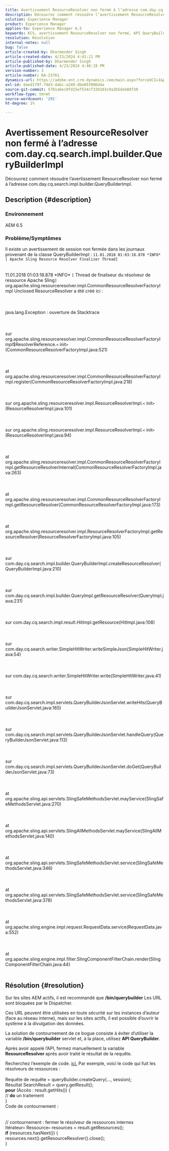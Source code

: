 ```yaml
---
title: Avertissement ResourceResolver non fermé à l’adresse com.day.cq.search.impl.builder.QueryBuilderImpl
description: Découvrez comment résoudre l’avertissement ResourceResolver non fermé à l’adresse com.day.cq.search.impl.builder.QueryBuilderImpl.
solution: Experience Manager
product: Experience Manager
applies-to: Experience Manager 6.5
keywords: KCS, avertissement ResourceResolver non fermé, API QueryBuilder, AEM 6.5, Adobe Experience Manager 6.5, dépannage, com.day.cq.search.impl.builder.QueryBuilderImpl
resolution: Resolution
internal-notes: null
bug: false
article-created-by: Dharmender Singh
article-created-date: 4/23/2024 4:41:11 PM
article-published-by: Dharmender Singh
article-published-date: 4/23/2024 4:46:19 PM
version-number: 3
article-number: KA-23761
dynamics-url: https://adobe-ent.crm.dynamics.com/main.aspx?forceUCI=1&pagetype=entityrecord&etn=knowledgearticle&id=a4979244-9001-ef11-a1fd-6045bd026dc7
exl-id: daed179f-74d3-4abc-a249-dbe05f086d4a
source-git-commit: 5781a6ec0fd15ef534cf339103c9a3b5deb88f30
workflow-type: tm+mt
source-wordcount: '291'
ht-degree: 1%

---
```


# Avertissement ResourceResolver non fermé à l’adresse com.day.cq.search.impl.builder.QueryBuilderImpl


Découvrez comment résoudre l’avertissement ResourceResolver non fermé à l’adresse com.day.cq.search.impl.builder.QueryBuilderImpl.

## Description {#description}


### Environnement

AEM 6.5

### Problème/Symptômes

Il existe un avertissement de session non fermée dans les journaux provenant de la classe QueryBuilderImpl : `11.01.2018 01:03:18.878 *INFO* [ Apache Sling Resource Resolver Finalizer Thread]`
<br><br><br>11.01.2018 01:03:18.878 \*INFO\* `[` Thread de finaliseur du résolveur de ressource Apache Sling`]`  org.apache.sling.resourceresolver.impl.CommonResourceResolverFactoryImpl Unclosed ResourceResolver a été créé ici : <br><br><br><br>java.lang.Exception : ouverture de Stacktrace<br><br><br><br>sur org.apache.sling.resourceresolver.impl.CommonResourceResolverFactoryImpl$ResolverReference.`<` init`>` (CommonResourceResolverFactoryImpl.java:521)<br><br><br><br>at org.apache.sling.resourceresolver.impl.CommonResourceResolverFactoryImpl.register(CommonResourceResolverFactoryImpl.java:218)<br><br><br><br>sur org.apache.sling.resourceresolver.impl.ResourceResolverImpl.`<` init`>` (ResourceResolverImpl.java:101)<br><br><br><br>sur org.apache.sling.resourceresolver.impl.ResourceResolverImpl.`<` init`>` (ResourceResolverImpl.java:94)<br><br><br><br>at org.apache.sling.resourceresolver.impl.CommonResourceResolverFactoryImpl.getResourceResolverInternal(CommonResourceResolverFactoryImpl.java:263)<br><br><br><br>at org.apache.sling.resourceresolver.impl.CommonResourceResolverFactoryImpl.getResourceResolver(CommonResourceResolverFactoryImpl.java:173)<br><br><br><br>at org.apache.sling.resourceresolver.impl.ResourceResolverFactoryImpl.getResourceResolver(ResourceResolverFactoryImpl.java:105)<br><br><br><br>sur com.day.cq.search.impl.builder.QueryBuilderImpl.createResourceResolver(QueryBuilderImpl.java:210)<br><br><br><br>sur com.day.cq.search.impl.builder.QueryImpl.getResourceResolver(QueryImpl.java:231)<br><br><br><br>sur com.day.cq.search.impl.result.HitImpl.getResource(HitImpl.java:108)<br><br><br><br>sur com.day.cq.search.writer.SimpleHitWriter.writeSimpleJson(SimpleHitWriter.java:54)<br><br><br><br>sur com.day.cq.search.writer.SimpleHitWriter.write(SimpleHitWriter.java:41)<br><br><br><br>sur com.day.cq.search.impl.servlets.QueryBuilderJsonServlet.writeHits(QueryBuilderJsonServlet.java:165)<br><br><br><br>sur com.day.cq.search.impl.servlets.QueryBuilderJsonServlet.handleQuery(QueryBuilderJsonServlet.java:113)<br><br><br><br>sur com.day.cq.search.impl.servlets.QueryBuilderJsonServlet.doGet(QueryBuilderJsonServlet.java:73)<br><br><br><br>at org.apache.sling.api.servlets.SlingSafeMethodsServlet.mayService(SlingSafeMethodsServlet.java:270)<br><br><br><br>at org.apache.sling.api.servlets.SlingAllMethodsServlet.mayService(SlingAllMethodsServlet.java:140)<br><br><br><br>at org.apache.sling.api.servlets.SlingSafeMethodsServlet.service(SlingSafeMethodsServlet.java:346)<br><br><br><br>at org.apache.sling.api.servlets.SlingSafeMethodsServlet.service(SlingSafeMethodsServlet.java:378)<br><br><br><br>at org.apache.sling.engine.impl.request.RequestData.service(RequestData.java:552)<br><br><br><br>at org.apache.sling.engine.impl.filter.SlingComponentFilterChain.render(SlingComponentFilterChain.java:44)<br><br>

## Résolution {#resolution}


Sur les sites AEM actifs, il est recommandé que <b>/bin/querybuilder</b> Les URL sont bloquées par le Dispatcher.

Ces URL peuvent être utilisées en toute sécurité sur les instances d’auteur (face au réseau interne), mais sur les sites actifs, il est possible d’ouvrir le système à la divulgation des données.

La solution de contournement de ce bogue consiste à éviter d’utiliser la variable<b> /bin/querybuilder</b> servlet et, à la place, utilisez <b>API QueryBuilder</b>.

Après avoir appelé l’API, fermez manuellement la variable <b>ResourceResolver </b>après avoir traité le résultat de la requête.

Recherchez l’exemple de code. [ici.](https://github.com/search?q=repo%3AAdobe-Consulting-Services%2Facs-aem-samples%20SampleQueryBuilder&amp;amp;type=code) Par exemple, voici le code qui fuit les résolveurs de ressources :
<br> <br>Requête de requête = queryBuilder.createQuery(..., session);<br>Résultat SearchResult = query.getResult();<br><b>pour</b> (Accès : result.getHits()) {<br>// <b>do</b> un traitement<br>}<br>
Code de contournement :
<br> <br> <br>// contournement : fermer le résolveur de ressources internes<br>Itérateur`<` Ressource`>`  resources = result.getResources();<br><b>if</b> (resources.hasNext()) {<br>resources.next().getResourceResolver().close();<br>}
